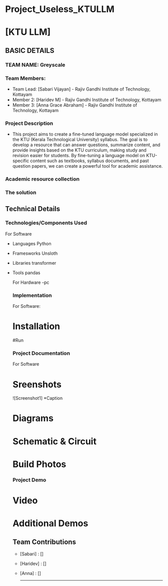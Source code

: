 # Project_Useless_KTULLM

# [KTU LLM]

## BASIC DETAILS
### TEAM NAME: Greyscale

### Team Members:
- Team Lead: [Sabari Vijayan]     - Rajiv Gandhi Institute of Technology, Kottayam
- Member 2: [Haridev M]           - Rajiv Gandhi Institute of Technology, Kottayam
- Member 3: [Anna Grace Abraham]  - Rajiv Gandhi Institute of Technology, Kottayam

 
 ### Project Description
- This project aims to create a fine-tuned language model specialized in the KTU (Kerala Technological University) syllabus. The goal is to develop a resource that can answer questions, summarize content, and provide insights based on the KTU curriculum, making study and revision easier for students. By fine-tuning a language model on KTU-specific content such as textbooks, syllabus documents, and past question papers, we can create a powerful tool for academic assistance.

### Academic resource collection

### The solution

## Technical Details
### Technologies/Components Used
For Software
- Languages Python
- Framesworks Unsloth
- Libraries transformer
- Tools pandas

  For Hardware
  -pc

  ### Implementation
  For Software:

  # Installation


  #Run


  ### Project Documentation
  For Software

  # Sreenshots
  ![Screenshot1]
  *Caption

  # Diagrams

  # Schematic & Circuit

  # Build Photos

  ### Project Demo

  # Video

  # Additional Demos

  ## Team Contributions
  - [Sabari]  : []
  - [Haridev] : []
  - [Anna]    : []
 
    ---
